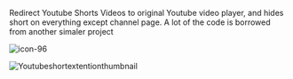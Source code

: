Redirect Youtube Shorts Videos to original Youtube video player, and hides short on everything except channel page.
A lot of the code is borrowed from another simaler project



![icon-96](https://github.com/Tre-brock/Youtube-short-redirect-to-normal-video/assets/152460754/13ed107e-da63-4863-922c-418476a6e2d3)







![Youtubeshortextentionthumbnail](https://github.com/Tre-brock/Youtube-short-redirect-to-normal-video/assets/152460754/b3dfc090-7ccc-4f24-939f-27eaa62b2bdc)
